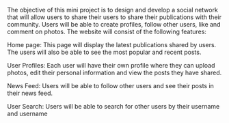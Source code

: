 The objective of this mini project is to design and develop a social network that will allow users to share their users to share their publications with their community. Users will be able to create profiles, follow other users, like and comment on photos.
The website will consist of the following features:

Home page: This page will display the latest publications shared by users. The
users will also be able to see the most popular and recent posts.

User Profiles: Each user will have their own profile where they can upload photos,
edit their personal information and view the posts they have shared.

News Feed: Users will be able to follow other users and see their posts in their news feed.

User Search: Users will be able to search for other users by their username and username
